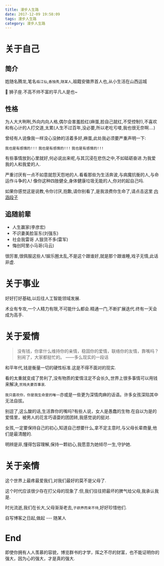 ```yaml
---
title: 漫步人生路
date: 2017-12-09 19:58:09
tags: 漫步人生路
category: 漫步人生路
---
```




# 关于自己

## 简介

姓随名腾龙,笔名`临江仙`,`香独秀`,`随某人`,祖籍安徽界首人也,从小生活在山西运城

🦁 狮子座.不高不帅不富的平凡人是也~ 

## 性格

为人大大咧咧,外向内向人格,偶尔会害羞脸红(麻蛋,脸自己就红,不受控制!),不喜欢和有心计的人打交道,太累(人生不过百年,没必要,所以老吃亏喽,我也很无奈啊....)

曾经有人说像我一样没心没肺的活着多好,麻蛋,此处我必须要严重声明一下:

`我也是有感情的!!!`
`我也是有感情的!!!`
`我也是有感情的!!!`

有些事情放到心里就好,何必说出来呢,与其沉浸在悲伤之中,不如砥砺奋进.为我爱我的人和我爱的人.

严重讨厌有一点不如意就怨天怨地的人.看看那些为生活奔波,与病魔抗衡的人,与命运作斗争的人! 像你这种四肢健全,身体健康垃圾无能的人,你对的起自己吗.

如果你感觉这是说教,令你讨厌,抱歉,请你别看了,是我浪费你生命了,请点击这里 <a href="http://neihanshequ.com/">内涵段子</a>

## 追随前辈

 * 人生赢家(李彦宏)
 * 不识妻美脸盲东(刘强东)
 * 社会我雷哥 人狠货不多(雷军)
 * 悔创阿里小马哥(马云)

很厉害,很佩服这些人!娱乐圈太乱,不是这个跟谁好,就是那个跟谁睡,戏子无情,此话非虚.

# 关于事业

好好打好基础,以后往人工智能领域发展.

术业有专攻,一个人精力有限,不可能什么都会.精通一门,不断扩展迭代.终有一天会成为高手.


# 关于爱情

> 没有钱，你拿什么维持你的亲情，稳固你的爱情，联络你的友情，靠嘴吗？别闹了，大家都挺忙的。 ——多么现实的一段话

和平年代,钱是衡量一切的硬性标准.这是不得不面对的现实.

看的太重就变成了势利了,没有物质的爱情注定不会长久,世界上很多事情可以用钱来解决,`贫贱夫妻百事哀`.

`我只喜欢你，你是我生命里的唯一`亦或是一些更为深情肉麻的话语。许多女孩深陷其中无法自拔。

别逗了,这么酸的话,生活靠你的嘴吗?有些人说，女人是愚蠢的生物.在自以为是的爱情里，被男人的花言巧语耍的团团转,我感觉说的挺对.

女孩,一定要保持自己的初心,知道自己想要什么,拿不定主意时,与父母长辈商量,他们是最清醒的.

明辨是非,懂得包容理解,保持一颗初心,我愿意为她倾尽一生,守护她.

# 关于亲情

这个世界上最疼最爱我们,对我们最好的莫不是父母了.

这个时代应该很少存在打父母的现象了.但,我们往往把最坏的脾气给父母,我承认我是.

时光流逝,我们在长大,父母渐渐老去,`子欲养而亲不待`,好好珍惜他们.

自写博客之日起,做起 --- 随某人

# End
即使你拥有人人羡慕的容貌，博览群书的才学，挥之不尽的财富，也不能证明你的强大，因为心的强大，才是真的强大.




